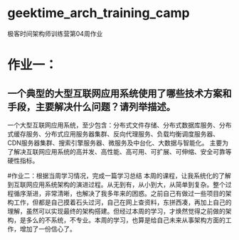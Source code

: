 # geektime_arch_training_camp
极客时间架构师训练营第04周作业

# 作业一：
## 一个典型的大型互联网应用系统使用了哪些技术方案和手段，主要解决什么问题？请列举描述。
一个大型互联网应用系统，至少包含：分布式文件存储、分布式数据库服务、分布式缓存服务、分布式应用服务器集群、反向代理服务、负载均衡调度服务器、CDN服务器集群、搜索引擎服务器、微服务及中台化、大数据与智能化。
主要为了解决互联网应用系统的高并发、高性能、高可用、可扩展、可伸缩、安全可靠等硬性指标。

#作业二：根据当周学习情况，完成一篇学习总结
本周的课程，让我系统化的了解到互联网应用系统架构的演进过程。从无到有，从小到大，从简单到复杂。整个过程循序渐进，非常清晰，也解决了我多年来的困惑。之前自己有做过一些项目的架构工作，但都是自己摸着石头过河，自己在网上查资料，东拼西凑，再加上自己的理解，虽然可以实现最终的架构搭建。但经过本周的学习，才焕然觉得之前做的架构，是多么的不系统，不专业。本周的学习，也算是给自己未来从事架构方面的工作，增加了一份信心了。